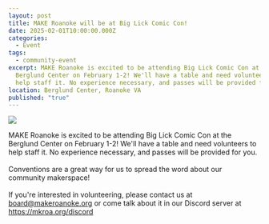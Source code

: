 ```yaml
---
layout: post
title: MAKE Roanoke will be at Big Lick Comic Con!
date: 2025-02-01T10:00:00.000Z
categories:
  - Event
tags:
  - community-event
excerpt: MAKE Roanoke is excited to be attending Big Lick Comic Con at the
  Berglund Center on February 1-2! We'll have a table and need volunteers to
  help staff it. No experience necessary, and passes will be provided for you.
location: Berglund Center, Roanoke VA
published: "true"
---
```

![](/assets/images/biglickcc.jpg)

MAKE Roanoke is excited to be attending Big Lick Comic Con at the Berglund Center on February 1-2! We'll have a table and need volunteers to help staff it. No experience necessary, and passes will be provided for you.\
\
Conventions are a great way for us to spread the word about our community makerspace! \
\
If you're interested in volunteering, please contact us at board@makeroanoke.org or come talk about it in our Discord server at https://mkroa.org/discord
